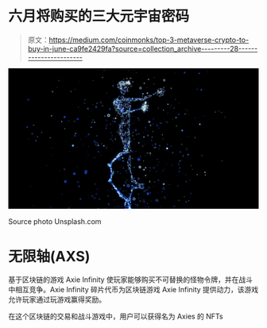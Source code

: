 # 六月将购买的三大元宇宙密码

> 原文：<https://medium.com/coinmonks/top-3-metaverse-crypto-to-buy-in-june-ca9fe2429fa?source=collection_archive---------28----------------------->

![](img/2f5abea3d28ec7f769eadf319c889fa2.png)

Source photo Unsplash.com

# 无限轴(AXS)

基于区块链的游戏 Axie Infinity 使玩家能够购买不可替换的怪物令牌，并在战斗中相互竞争。Axie Infinity 碎片代币为区块链游戏 Axie Infinity 提供动力，该游戏允许玩家通过玩游戏赢得奖励。

在这个区块链的交易和战斗游戏中，用户可以获得名为 Axies 的 NFTs